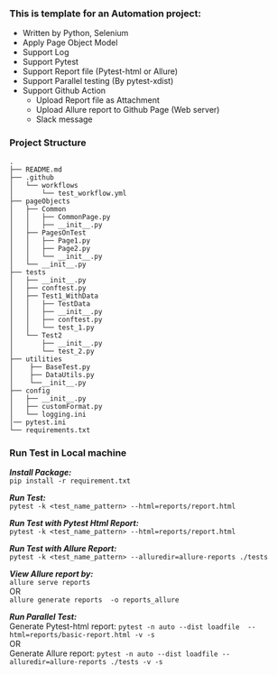 ### This is template for an Automation project: ###
* Written by Python, Selenium
* Apply Page Object Model
* Support Log
* Support Pytest
* Support Report file (Pytest-html or Allure)
* Support Parallel testing (By pytest-xdist)
* Support Github Action
  * Upload Report file as Attachment
  * Upload Allure report to Github Page (Web server)
  * Slack message

### Project Structure
```
.
├── README.md
├── .github
│   └── workflows
│       └── test_workflow.yml
├── pageObjects
│   ├── Common
│   │   ├── CommonPage.py
│   │   ├── __init__.py
│   ├── PagesOnTest
│   │   ├── Page1.py
│   │   ├── Page2.py
│   │   └── __init__.py
│   └── __init__.py
├── tests
│   ├── __init__.py
│   ├── conftest.py
│   ├── Test1_WithData
│   │   ├── TestData
│   │   ├── __init__.py
│   │   ├── conftest.py
│   │   └── test_1.py
│   └── Test2
│       ├── __init__.py
│       └── test_2.py
├── utilities
│    ├── BaseTest.py
│    ├── DataUtils.py
│    └──__init__.py
├── config
│   ├── __init__.py
│   ├── customFormat.py
│   └── logging.ini
│── pytest.ini
└── requirements.txt
```

### Run Test in Local machine ###
**_Install Package:_** <br>
`pip install -r requirement.txt
`

**_Run Test:_** <br>
`pytest -k <test_name_pattern> --html=reports/report.html
`

**_Run Test with Pytest Html Report:_** <br>
`pytest -k <test_name_pattern> --html=reports/report.html
`

**_Run Test with Allure Report:_** <br>
`pytest -k <test_name_pattern> --alluredir=allure-reports ./tests
`

**_View Allure report by:_** <br>
`allure serve reports` <br>
OR <br>
`allure generate reports  -o reports_allure`

**_Run Parallel Test:_** <br>
Generate Pytest-html report: `pytest -n auto --dist loadfile  --html=reports/basic-report.html -v -s ` <br>
OR <br>
Generate Allure report: `pytest -n auto --dist loadfile --alluredir=allure-reports ./tests -v -s
`